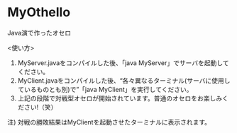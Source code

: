 # MyOthello
Java演で作ったオセロ

<使い方>
1. MyServer.javaをコンパイルした後、「java MyServer」でサーバを起動してください。
2. MyClient.javaをコンパイルした後、“各々異なるターミナル(サーバに使用しているものとも別)で”「java MyClient」を実行してください。
3. 上記の段階で対戦型オセロが開始されています。普通のオセロをお楽しみください!（笑）

注) 対戦の勝敗結果はMyClientを起動させたターミナルに表示されます。
